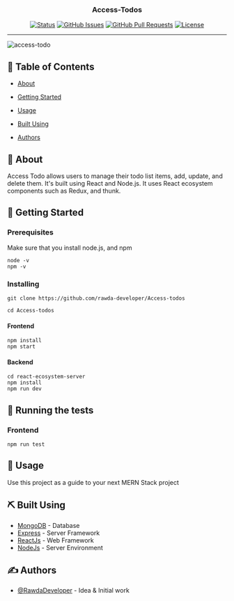 <h3 align="center">Access-Todos</h3>

<div align="center">

[![Status](https://img.shields.io/badge/status-active-success.svg)](https://github.com/rawda-developer/Access-todos)
[![GitHub Issues](https://img.shields.io/github/issues/kylelobo/The-Documentation-Compendium.svg)](https://github.com/rawda-developer/Access-todos/issues)
[![GitHub Pull Requests](https://img.shields.io/github/issues-pr/kylelobo/The-Documentation-Compendium.svg)](https://github.com/rawda-developer/Access-todos/pulls)
[![License](https://img.shields.io/badge/license-MIT-blue.svg)](/LICENSE)

</div>

---

<p align="center">

![access-todo](./access-todo.png)

</p>

## 📝 Table of Contents

- [About](#about)
- [Getting Started](#getting_started)

- [Usage](#usage)
- [Built Using](#built_using)

- [Authors](#authors)

## 🧐 About <a name = "about"></a>

Access Todo allows users to manage their todo list items, add, update, and delete them. It's built using React and Node.js. It uses React ecosystem components such as Redux, and thunk.

## 🏁 Getting Started <a name = "getting_started"></a>

### Prerequisites

Make sure that you install node.js, and npm

```
node -v
npm -v

```

### Installing

```
git clone https://github.com/rawda-developer/Access-todos

cd Access-todos
```

#### Frontend

```
npm install
npm start
```

#### Backend

```
cd react-ecosystem-server
npm install
npm run dev
```

## 🔧 Running the tests <a name = "tests"></a>

### Frontend

```
npm run test
```

## 🎈 Usage <a name="usage"></a>

Use this project as a guide to your next MERN Stack project

## ⛏️ Built Using <a name = "built_using"></a>

- [MongoDB](https://www.mongodb.com/) - Database
- [Express](https://expressjs.com/) - Server Framework
- [ReactJs](https://reactjs.org/) - Web Framework
- [NodeJs](https://nodejs.org/en/) - Server Environment

## ✍️ Authors <a name = "authors"></a>

- [@RawdaDeveloper](https://github.com/rawda-developer/) - Idea & Initial work
